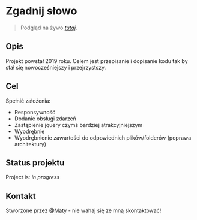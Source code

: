 # Zgadnij słowo

> Podgląd na żywo [_tutaj_](https://radiant-monstera-29512f.netlify.app/).

## Opis

Projekt powstał 2019 roku. Celem jest przepisanie i dopisanie kodu tak by stał się nowocześniejszy i przejrzystszy.

## Cel

Spełnić założenia:

- Responsywność
- Dodanie obsługi zdarzeń
- Zastąpienie jquery czymś bardziej atrakcyjniejszym
- Wyodrębnie
- Wyodrębnienie zawartości do odpowiednich plików/folderów (poprawa architektury)

## Status projektu

Project is: _in progress_

## Kontakt

Stworzone przez [@Maty](mailto:mateusz_malolepszy_02@wp.pl) - nie wahaj się ze mną skontaktować!

<!-- Optional -->
<!-- ## License -->
<!-- This project is open source and available under the [... License](). -->

<!-- You don't have to include all sections - just the one's relevant to your project -->
